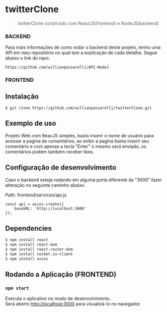 # twitterClone
> twitterClone construido com ReactJS(frontend) e NodeJS(backend)

### BACKEND
Para mais informações de como rodar o backend deste projeto, tenho uma API em meu repositório no qual tem a explicação de cada detalhe.
Segue abaixo o link do repo:

```
https://github.com/willianpassarelli/API-NodeJ
```

### FRONTEND

## Instalação
```
$ git clone https://github.com/willianpassarelli/twitterClone.git
```

## Exemplo de uso

Projeto Web com ReacJS simples, basta inserir o nome de usuário para acessar a pagina de comentários,
ao exibir a pagina basta inserir seu comentário e com apenas a tecla "Enter" o mesmo será enviado, os comentários podem também receber likes.

## Configuração de desenvolvimento

Caso o backend esteja rodando em alguma porta diferente da "3000" fazer alteração no seguinte caminho abaixo. <br>

Path: frontend/services/api.js

```
const api = axios.create({
    baseURL: 'http://localhost:3000'
});
```

## Dependencies

```sh
$ npm install react
$ npm install react-dom
$ npm install react-router-dom
$ npm install socket.io-client
$ npm install axios
```

## Rodando a Aplicação (FRONTEND)

### `npm start`

Executa o aplicativo no modo de desenvolvimento. <br>
Será aberto [http://localhost:3000](http://localhost:3000) para visualizá-lo no navegador.
